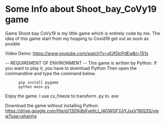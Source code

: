 # Some Info about Shoot_bay_CoVy19 game
Game Shoot bay CoVy19 is my little game which is entirely code by me. The idea of this game start from my hopping to Covid19 get out as soon as posible

Video Demo: https://www.youtube.com/watch?v=qfJf5lcPdEw&t=151s

-- REQUIREMENT OF ENVIRONMENT -- 
This game is written by Python. If you want to play it, you have to download Python
Then open the commandline and type the command below.

          pip install pygame
          python main.py

Enjoy the game. I use cx_freeze to transform .py to .exe

Download the game without installing Python: https://drive.google.com/file/d/13DXdbXyphLt_l4GWGF7JiYJsxV16lQ3S/view?usp=sharing


